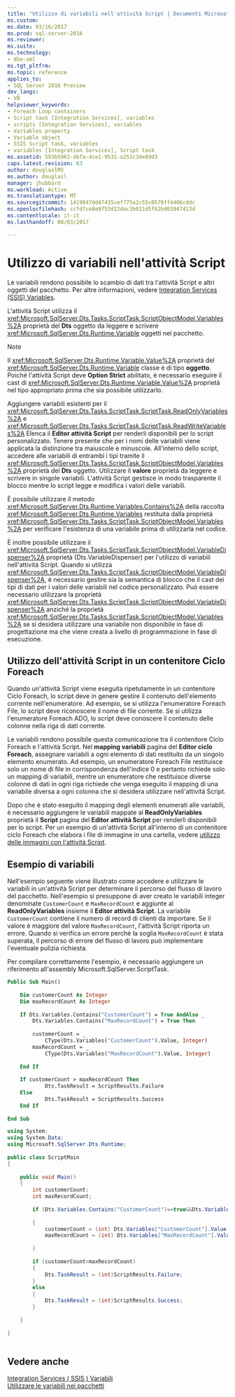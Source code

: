 ```yaml
---
title: "Utilizzo di variabili nell'attività Script | Documenti Microsoft"
ms.custom: 
ms.date: 03/16/2017
ms.prod: sql-server-2016
ms.reviewer: 
ms.suite: 
ms.technology:
- dbe-xml
ms.tgt_pltfrm: 
ms.topic: reference
applies_to:
- SQL Server 2016 Preview
dev_langs:
- VB
helpviewer_keywords:
- Foreach Loop containers
- Script task [Integration Services], variables
- scripts [Integration Services], variables
- Variables property
- Variable object
- SSIS Script task, variables
- variables [Integration Services], Script task
ms.assetid: 593b5961-4bfa-4ce1-9531-a251c34e89d3
caps.latest.revision: 63
author: douglaslMS
ms.author: douglasl
manager: jhubbard
ms.workload: Active
ms.translationtype: MT
ms.sourcegitcommit: 1419847dd47435cef775a2c55c0578ff4406cddc
ms.openlocfilehash: ccfd7ce8e8f53d12dac3b021d5f62bd03947413d
ms.contentlocale: it-it
ms.lasthandoff: 08/03/2017

---
```

# <a name="using-variables-in-the-script-task"></a>Utilizzo di variabili nell'attività Script
  Le variabili rendono possibile lo scambio di dati tra l'attività Script e altri oggetti del pacchetto. Per altre informazioni, vedere [Integration Services &#40;SSIS&#41; Variables](../../../integration-services/integration-services-ssis-variables.md).  
  
 L'attività Script utilizza il <xref:Microsoft.SqlServer.Dts.Tasks.ScriptTask.ScriptObjectModel.Variables%2A> proprietà del **Dts** oggetto da leggere e scrivere <xref:Microsoft.SqlServer.Dts.Runtime.Variable> oggetti nel pacchetto.  
  
> [!NOTE]  
>  Il <xref:Microsoft.SqlServer.Dts.Runtime.Variable.Value%2A> proprietà del <xref:Microsoft.SqlServer.Dts.Runtime.Variable> classe è di tipo **oggetto**. Poiché l'attività Script deve **Option Strict** abilitato, è necessario eseguire il cast di <xref:Microsoft.SqlServer.Dts.Runtime.Variable.Value%2A> proprietà nel tipo appropriato prima che sia possibile utilizzarlo.  
  
 Aggiungere variabili esistenti per il <xref:Microsoft.SqlServer.Dts.Tasks.ScriptTask.ScriptTask.ReadOnlyVariables%2A> e <xref:Microsoft.SqlServer.Dts.Tasks.ScriptTask.ScriptTask.ReadWriteVariables%2A> Elenca il **Editor attività Script** per renderli disponibili per lo script personalizzato. Tenere presente che per i nomi delle variabili viene applicata la distinzione tra maiuscole e minuscole. All'interno dello script, accedere alle variabili di entrambi i tipi tramite il <xref:Microsoft.SqlServer.Dts.Tasks.ScriptTask.ScriptObjectModel.Variables%2A> proprietà del **Dts** oggetto. Utilizzare il **valore** proprietà da leggere e scrivere in singole variabili. L'attività Script gestisce in modo trasparente il blocco mentre lo script legge e modifica i valori delle variabili.  
  
 È possibile utilizzare il metodo <xref:Microsoft.SqlServer.Dts.Runtime.Variables.Contains%2A> della raccolta <xref:Microsoft.SqlServer.Dts.Runtime.Variables> restituita dalla proprietà <xref:Microsoft.SqlServer.Dts.Tasks.ScriptTask.ScriptObjectModel.Variables%2A> per verificare l'esistenza di una variabile prima di utilizzarla nel codice.  
  
 È inoltre possibile utilizzare il <xref:Microsoft.SqlServer.Dts.Tasks.ScriptTask.ScriptObjectModel.VariableDispenser%2A> proprietà (Dts.VariableDispenser) per l'utilizzo di variabili nell'attività Script. Quando si utilizza <xref:Microsoft.SqlServer.Dts.Tasks.ScriptTask.ScriptObjectModel.VariableDispenser%2A>, è necessario gestire sia la semantica di blocco che il cast dei tipi di dati per i valori delle variabili nel codice personalizzato. Può essere necessario utilizzare la proprietà <xref:Microsoft.SqlServer.Dts.Tasks.ScriptTask.ScriptObjectModel.VariableDispenser%2A> anziché la proprietà <xref:Microsoft.SqlServer.Dts.Tasks.ScriptTask.ScriptObjectModel.Variables%2A> se si desidera utilizzare una variabile non disponibile in fase di progettazione ma che viene creata a livello di programmazione in fase di esecuzione.  
  
## <a name="using-the-script-task-within-a-foreach-loop-container"></a>Utilizzo dell'attività Script in un contenitore Ciclo Foreach  
 Quando un'attività Script viene eseguita ripetutamente in un contenitore Ciclo Foreach, lo script deve in genere gestire il contenuto dell'elemento corrente nell'enumeratore. Ad esempio, se si utilizza l'enumeratore Foreach File, lo script deve riconoscere il nome di file corrente. Se si utilizza l'enumeratore Foreach ADO, lo script deve conoscere il contenuto delle colonne nella riga di dati corrente.  
  
 Le variabili rendono possibile questa comunicazione tra il contenitore Ciclo Foreach e l'attività Script. Nel **mapping variabili** pagina del **Editor ciclo Foreach**, assegnare variabili a ogni elemento di dati restituito da un singolo elemento enumerato. Ad esempio, un enumeratore Foreach File restituisce solo un nome di file in corrispondenza dell'indice 0 e pertanto richiede solo un mapping di variabili, mentre un enumeratore che restituisce diverse colonne di dati in ogni riga richiede che venga eseguito il mapping di una variabile diversa a ogni colonna che si desidera utilizzare nell'attività Script.  
  
 Dopo che è stato eseguito il mapping degli elementi enumerati alle variabili, è necessario aggiungere le variabili mappate al **ReadOnlyVariables** proprietà il **Script** pagina del **Editor attività Script** per renderli disponibili per lo script. Per un esempio di un'attività Script all'interno di un contenitore ciclo Foreach che elabora i file di immagine in una cartella, vedere [utilizzo delle immagini con l'attività Script](../../../integration-services/extending-packages-scripting-task-examples/working-with-images-with-the-script-task.md).  
  
## <a name="variables-example"></a>Esempio di variabili  
 Nell'esempio seguente viene illustrato come accedere e utilizzare le variabili in un'attività Script per determinare il percorso del flusso di lavoro del pacchetto. Nell'esempio si presuppone di aver creato le variabili integer denominate `CustomerCount` e `MaxRecordCount` e aggiunte al **ReadOnlyVariables** insieme il **Editor attività Script**. La variabile `CustomerCount` contiene il numero di record di clienti da importare. Se il valore è maggiore del valore `MaxRecordCount`, l'attività Script riporta un errore. Quando si verifica un errore perché la soglia `MaxRecordCount` è stata superata, il percorso di errore del flusso di lavoro può implementare l'eventuale pulizia richiesta.  
  
 Per compilare correttamente l'esempio, è necessario aggiungere un riferimento all'assembly Microsoft.SqlServer.ScriptTask.  
  
```vb  
Public Sub Main()  
  
    Dim customerCount As Integer  
    Dim maxRecordCount As Integer  
  
    If Dts.Variables.Contains("CustomerCount") = True AndAlso _  
        Dts.Variables.Contains("MaxRecordCount") = True Then  
  
        customerCount = _  
            CType(Dts.Variables("CustomerCount").Value, Integer)  
        maxRecordCount = _  
            CType(Dts.Variables("MaxRecordCount").Value, Integer)  
  
    End If  
  
    If customerCount > maxRecordCount Then  
            Dts.TaskResult = ScriptResults.Failure  
    Else  
            Dts.TaskResult = ScriptResults.Success  
    End If  
  
End Sub  
```  
  
```csharp  
using System;  
using System.Data;  
using Microsoft.SqlServer.Dts.Runtime;  
  
public class ScriptMain  
{  
  
    public void Main()  
    {  
        int customerCount;  
        int maxRecordCount;  
  
        if (Dts.Variables.Contains("CustomerCount")==true&&Dts.Variables.Contains("MaxRecordCount")==true)  
  
        {  
            customerCount = (int) Dts.Variables["CustomerCount"].Value;  
            maxRecordCount = (int) Dts.Variables["MaxRecordCount"].Value;  
  
        }  
  
        if (customerCount>maxRecordCount)  
        {  
            Dts.TaskResult = (int)ScriptResults.Failure;  
        }  
        else  
        {  
            Dts.TaskResult = (int)ScriptResults.Success;  
        }  
  
    }  
  
}  
  
```  
  
## <a name="see-also"></a>Vedere anche  
 [Integration Services &#40; SSIS &#41; Variabili](../../../integration-services/integration-services-ssis-variables.md)   
 [Utilizzare le variabili nei pacchetti](http://msdn.microsoft.com/library/7742e92d-46c5-4cc4-b9a3-45b688ddb787)  
  
  

